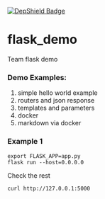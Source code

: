 [![DepShield Badge](https://depshield.sonatype.org/badges/shurikg/flask_demo/depshield.svg)](https://depshield.github.io)

# flask_demo
Team flask demo

### Demo Examples:
1. simple hello world example 
2. routers and json response
3. templates and parameters
4. docker
5. markdown via docker


### Example 1
```
export FLASK_APP=app.py
flask run --host=0.0.0.0
```

Check the rest
```
curl http://127.0.0.1:5000 
```
